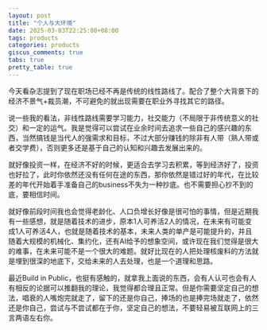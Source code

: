 ```yaml
---
layout: post
title: "个人与大环境"
date: 2025-03-03T22:25:00+08:00
tags: products
categories: products
giscus_comments: true
tabs: true
pretty_table: true
---
```


今天看杂志提到了现在职场已经不再是传统的线性路线了。配合了整个大背景下的经济不景气+裁员潮，不可避免的就出现需要在职业外寻找其它的路径。

说一些我的看法，非线性路线需要学习能力，社交能力（不局限于非传统意义的社交）和一定的运气。我是觉得可以尝试在业余时间去追求一些自己的感兴趣的东西，当然搞钱是当代人的强需求和目标，不过大部分赚钱的除非有人带（熟人带或者交学费），否则更多还是基于自己的认知和兴趣去发展出来的。

就好像投资一样，在经济不好的时候，更适合去学习去积累，等到经济好了，投资也好拉了，此时你依然还没有任何在途的东西，那你依然是错过好的年代，在比较差的年代开始着手准备自己的business不失为一种抄底。也不需要担心抄不到的底，要相信时间。

就好像前段时间我也会觉得老龄化、人口负增长好像是很可怕的事情，但是近期我有一些感想，就是随着技术的进步，原本1人可养活2人的情况，在未来有可能变成1人可养活4人，也就是随着技术的基本，未来人类的单产是可能提升的，并且随着大规模的机械化、集约化，还有AI给予的想象空间，或许现在我们觉得是很大的难事，在未来可能不是一个很大的难题。就好比现在的人把处理核废料的方法就是埋到很深的地底下，交给未来的人去处理，也是一个道理和思路。

最近Build in Public，也挺有感触的，就拿我上面说的东西，会有人认可也会有人有相反的论据可以推翻我的理论，我觉得都合理且正常。但是你需要坚定自己的想法，唱衰的人嘴炮完就走了，留下的还是你自己，捧场的也是捧完场就走了，依然还是你自己，尝试与不尝试都在于你，坚定自己的想法，不要轻易被互联网上的三言两语左右你。
